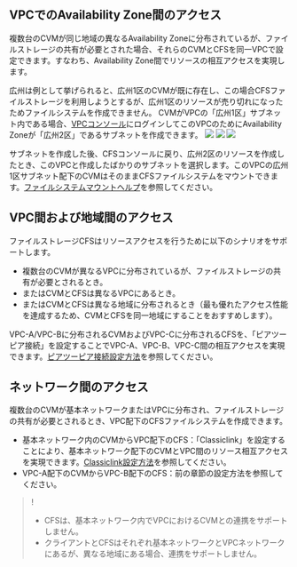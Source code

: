 ## VPCでのAvailability Zone間のアクセス

複数台のCVMが同じ地域の異なるAvailability Zoneに分布されているが、ファイルストレージの共有が必要とされた場合、それらのCVMとCFSを同一VPCで設定できます。すなわち、Availability Zone間でリソースの相互アクセスを実現します。

広州は例として挙げられると、広州1区のCVMが既に存在し、この場合CFSファイルストレージを利用しようとするが、広州1区のリソースが売り切れになったためファイルシステムを作成できません。
CVMがVPCの「広州1区」サブネット内である場合、[VPCコンソール](https://console.cloud.tencent.com/vpc)にログインしてこのVPCのためにAvailability Zoneが「広州2区」であるサブネットを作成できます。
![](https://main.qcloudimg.com/raw/d25fc9283b76f114a772bebb1b703548.png)
![](https://main.qcloudimg.com/raw/74ffa38cc8774e6534617aed6f4476df.png)
![](https://main.qcloudimg.com/raw/344f0c3bfce47031137fa66351bbb11c.png)

サブネットを作成した後、CFSコンソールに戻り、広州2区のリソースを作成したとき、このVPCと作成したばかりのサブネットを選択します。このVPCの広州1区サブネット配下のCVMはそのままCFSファイルシステムをマウントできます。[ファイルシステムマウントヘルプ](https://cloud.tencent.com/document/product/582/11523)を参照してください。


## VPC間および地域間のアクセス
ファイルストレージCFSはリソースアクセスを行うために以下のシナリオをサポートします。

- 複数台のCVMが異なるVPCに分布されているが、ファイルストレージの共有が必要とされるとき。 
- またはCVMとCFSは異なるVPCにあるとき。
- またはCVMとCFSは異なる地域に分布されるとき（最も優れたアクセス性能を達成するため、CVMとCFSを同一地域にすることをおすすめします）。

VPC-A/VPC-Bに分布されるCVMおよびVPC-Cに分布されるCFSを、「ピアツーピア接続」を設定することでVPC-A、VPC-B、VPC-C間の相互アクセスを実現できます。[ピアツーピア接続設定方法](https://cloud.tencent.com/document/product/215/5000)を参照してください。


## ネットワーク間のアクセス
複数台のCVMが基本ネットワークまたはVPCに分布され、ファイルストレージの共有が必要とされるとき、VPC配下のCFSファイルシステムを作成できます。
- 基本ネットワーク内のCVMからVPC配下のCFS：「Classiclink」を設定することにより、基本ネットワーク配下のCVMとVPC間のリソース相互アクセスを実現できます。[Classiclink設定方法](https://cloud.tencent.com/document/product/215/5002)を参照してください。
- VPC-A配下のCVMからVPC-B配下のCFS：前の章節の設定方法を参照してください。

>!
>- CFSは、基本ネットワーク内でVPCにおけるCVMとの連携をサポートしません。
>- クライアントとCFSはそれぞれ基本ネットワークとVPCネットワークにあるが、異なる地域にある場合、連携をサポートしません。

